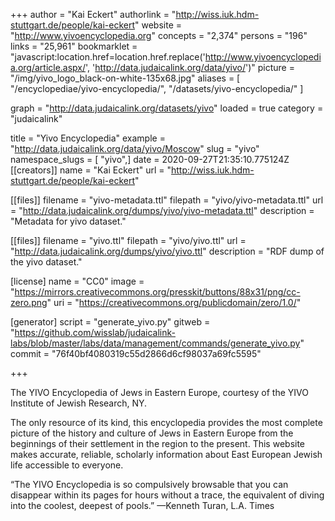 +++
author = "Kai Eckert"
authorlink = "http://wiss.iuk.hdm-stuttgart.de/people/kai-eckert"
website = "http://www.yivoencyclopedia.org"
concepts = "2,374"
persons = "196"
links = "25,961"
bookmarklet = "javascript:location.href=location.href.replace('http://www.yivoencyclopedia.org/article.aspx/', 'http://data.judaicalink.org/data/yivo/')"
picture = "/img/yivo_logo_black-on-white-135x68.jpg"
aliases = [
    "/encyclopediae/yivo-encyclopedia/",
	"/datasets/yivo-encyclopedia/"
]

graph = "http://data.judaicalink.org/datasets/yivo"
loaded = true
category = "judaicalink"


title = "Yivo Encyclopedia"
example = "http://data.judaicalink.org/data/yivo/Moscow"
slug = "yivo"
namespace_slugs = [ "yivo",]
date = 2020-09-27T21:35:10.775124Z
[[creators]]
name = "Kai Eckert"
url = "http://wiss.iuk.hdm-stuttgart.de/people/kai-eckert"

[[files]]
filename = "yivo-metadata.ttl"
filepath = "yivo/yivo-metadata.ttl"
url = "http://data.judaicalink.org/dumps/yivo/yivo-metadata.ttl"
description = "Metadata for yivo dataset."

[[files]]
filename = "yivo.ttl"
filepath = "yivo/yivo.ttl"
url = "http://data.judaicalink.org/dumps/yivo/yivo.ttl"
description = "RDF dump of the yivo dataset."

[license]
name = "CC0"
image = "https://mirrors.creativecommons.org/presskit/buttons/88x31/png/cc-zero.png"
uri = "https://creativecommons.org/publicdomain/zero/1.0/"

[generator]
script = "generate_yivo.py"
gitweb = "https://github.com/wisslab/judaicalink-labs/blob/master/labs/data/management/commands/generate_yivo.py"
commit = "76f40bf4080319c55d2866d6cf98037a69fc5595"

+++

The YIVO Encyclopedia of Jews in Eastern Europe, courtesy of the YIVO Institute of Jewish Research, NY.
<!--more-->

The only resource of its kind, this encyclopedia provides the most complete picture of the history and culture of Jews in Eastern Europe from the beginnings of their settlement in the region to the present. This website makes accurate, reliable, scholarly information about East European Jewish life accessible to everyone.

“The YIVO Encyclopedia is so compulsively browsable that you can disappear within its pages for hours without a trace, the equivalent of diving into the coolest, deepest of pools.” —Kenneth Turan, L.A. Times
